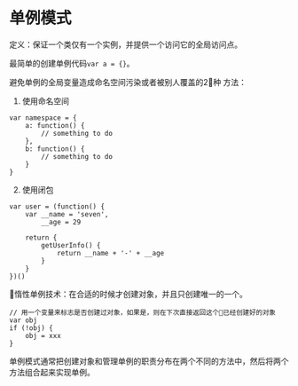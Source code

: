 # 单例模式

定义：保证一个类仅有一个实例，并提供一个访问它的全局访问点。

最简单的创建单例代码`var a = {}`。

避免单例的全局变量造成命名空间污染或者被别人覆盖的2种 方法：
1. 使用命名空间
```
var namespace = {
    a: function() {
        // something to do
    },
    b: function() {
        // something to do
    }
}
```
2. 使用闭包
```
var user = (function() {
    var __name = 'seven',
        __age = 29

    return {
        getUserInfo() {
            return __name + '-' + __age
        }
    }
})()
```

惰性单例技术：在合适的时候才创建对象，并且只创建唯一的一个。


```
// 用一个变量来标志是否创建过对象，如果是，则在下次直接返回这个已经创建好的对象
var obj
if (!obj) {
    obj = xxx
}
```

 单例模式通常把创建对象和管理单例的职责分布在两个不同的方法中，然后将两个方法组合起来实现单例。
